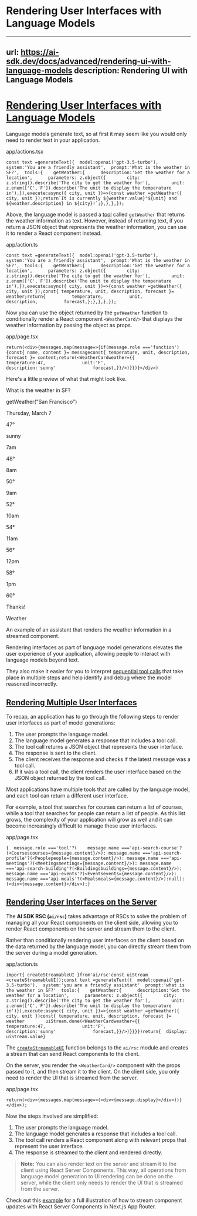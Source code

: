 # Rendering User Interfaces with Language Models


---
url: https://ai-sdk.dev/docs/advanced/rendering-ui-with-language-models
description: Rendering UI with Language Models
---


# [Rendering User Interfaces with Language Models](#rendering-user-interfaces-with-language-models)


Language models generate text, so at first it may seem like you would only need to render text in your application.

app/actions.tsx

```
const text =generateText({  model:openai('gpt-3.5-turbo'),  system:'You are a friendly assistant',  prompt:'What is the weather in SF?',  tools:{    getWeather:{      description:'Get the weather for a location',      parameters: z.object({        city: z.string().describe('The city to get the weather for'),        unit: z.enum(['C','F']).describe('The unit to display the temperature in'),}),execute:async({ city, unit })=>{const weather =getWeather({ city, unit });return`It is currently ${weather.value}°${unit} and ${weather.description} in ${city}!`;},},},});
```

Above, the language model is passed a [tool](/docs/ai-sdk-core/tools-and-tool-calling) called `getWeather` that returns the weather information as text. However, instead of returning text, if you return a JSON object that represents the weather information, you can use it to render a React component instead.

app/action.ts

```
const text =generateText({  model:openai('gpt-3.5-turbo'),  system:'You are a friendly assistant',  prompt:'What is the weather in SF?',  tools:{    getWeather:{      description:'Get the weather for a location',      parameters: z.object({        city: z.string().describe('The city to get the weather for'),        unit: z.enum(['C','F']).describe('The unit to display the temperature in'),}),execute:async({ city, unit })=>{const weather =getWeather({ city, unit });const{ temperature, unit, description, forecast }= weather;return{          temperature,          unit,          description,          forecast,};},},},});
```

Now you can use the object returned by the `getWeather` function to conditionally render a React component `<WeatherCard/>` that displays the weather information by passing the object as props.

app/page.tsx

```
return(<div>{messages.map(message=>{if(message.role ==='function'){const{ name, content }= messageconst{ temperature, unit, description, forecast }= content;return(<WeatherCardweather={{              temperature:47,              unit:'F',              description:'sunny'              forecast,}}/>)}})}</div>)
```

Here's a little preview of what that might look like.

What is the weather in SF?

getWeather("San Francisco")

Thursday, March 7

47°

sunny

7am

48°

8am

50°

9am

52°

10am

54°

11am

56°

12pm

58°

1pm

60°

Thanks!

Weather

An example of an assistant that renders the weather information in a streamed component.

Rendering interfaces as part of language model generations elevates the user experience of your application, allowing people to interact with language models beyond text.

They also make it easier for you to interpret [sequential tool calls](/docs/ai-sdk-rsc/multistep-interfaces) that take place in multiple steps and help identify and debug where the model reasoned incorrectly.


## [Rendering Multiple User Interfaces](#rendering-multiple-user-interfaces)


To recap, an application has to go through the following steps to render user interfaces as part of model generations:

1.  The user prompts the language model.
2.  The language model generates a response that includes a tool call.
3.  The tool call returns a JSON object that represents the user interface.
4.  The response is sent to the client.
5.  The client receives the response and checks if the latest message was a tool call.
6.  If it was a tool call, the client renders the user interface based on the JSON object returned by the tool call.

Most applications have multiple tools that are called by the language model, and each tool can return a different user interface.

For example, a tool that searches for courses can return a list of courses, while a tool that searches for people can return a list of people. As this list grows, the complexity of your application will grow as well and it can become increasingly difficult to manage these user interfaces.

app/page.tsx

```
{  message.role ==='tool'?(    message.name ==='api-search-course'?(<Coursescourses={message.content}/>): message.name ==='api-search-profile'?(<Peoplepeople={message.content}/>): message.name ==='api-meetings'?(<Meetingsmeetings={message.content}/>): message.name ==='api-search-building'?(<Buildingsbuildings={message.content}/>): message.name ==='api-events'?(<Eventsevents={message.content}/>): message.name ==='api-meals'?(<Mealsmeals={message.content}/>):null):(<div>{message.content}</div>);}
```


## [Rendering User Interfaces on the Server](#rendering-user-interfaces-on-the-server)


The **AI SDK RSC (`ai/rsc`)** takes advantage of RSCs to solve the problem of managing all your React components on the client side, allowing you to render React components on the server and stream them to the client.

Rather than conditionally rendering user interfaces on the client based on the data returned by the language model, you can directly stream them from the server during a model generation.

app/action.ts

```
import{ createStreamableUI }from'ai/rsc'const uiStream =createStreamableUI();const text =generateText({  model:openai('gpt-3.5-turbo'),  system:'you are a friendly assistant'  prompt:'what is the weather in SF?'  tools:{    getWeather:{      description:'Get the weather for a location',      parameters: z.object({        city: z.string().describe('The city to get the weather for'),        unit: z.enum(['C','F']).describe('The unit to display the temperature in')}),execute:async({ city, unit })=>{const weather =getWeather({ city, unit })const{ temperature, unit, description, forecast }= weather        uiStream.done(<WeatherCardweather={{              temperature:47,              unit:'F',              description:'sunny'              forecast,}}/>)}}}})return{  display: uiStream.value}
```

The [`createStreamableUI`](/docs/reference/ai-sdk-rsc/create-streamable-ui) function belongs to the `ai/rsc` module and creates a stream that can send React components to the client.

On the server, you render the `<WeatherCard/>` component with the props passed to it, and then stream it to the client. On the client side, you only need to render the UI that is streamed from the server.

app/page.tsx

```
return(<div>{messages.map(message=>(<div>{message.display}</div>))}</div>);
```

Now the steps involved are simplified:

1.  The user prompts the language model.
2.  The language model generates a response that includes a tool call.
3.  The tool call renders a React component along with relevant props that represent the user interface.
4.  The response is streamed to the client and rendered directly.

> **Note:** You can also render text on the server and stream it to the client using React Server Components. This way, all operations from language model generation to UI rendering can be done on the server, while the client only needs to render the UI that is streamed from the server.

Check out this [example](/examples/next-app/interface/stream-component-updates) for a full illustration of how to stream component updates with React Server Components in Next.js App Router.
